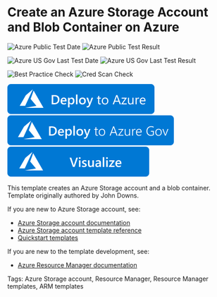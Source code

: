 # Create an Azure Storage Account and Blob Container on Azure
![Azure Public Test Date](https://azurequickstartsservice.blob.core.windows.net/badges/101-storage-blob-container/PublicLastTestDate.svg)
![Azure Public Test Result](https://azurequickstartsservice.blob.core.windows.net/badges/101-storage-blob-container/PublicDeployment.svg)

![Azure US Gov Last Test Date](https://azurequickstartsservice.blob.core.windows.net/badges/101-storage-blob-container/FairfaxLastTestDate.svg)
![Azure US Gov Last Test Result](https://azurequickstartsservice.blob.core.windows.net/badges/101-storage-blob-container/FairfaxDeployment.svg)

![Best Practice Check](https://azurequickstartsservice.blob.core.windows.net/badges/101-storage-blob-container/BestPracticeResult.svg)
![Cred Scan Check](https://azurequickstartsservice.blob.core.windows.net/badges/101-storage-blob-container/CredScanResult.svg)

[![Deploy To Azure](https://raw.githubusercontent.com/Azure/azure-quickstart-templates/master/1-CONTRIBUTION-GUIDE/images/deploytoazure.svg?sanitize=true)](https://portal.azure.com/#create/Microsoft.Template/uri/https%3A%2F%2Fraw.githubusercontent.com%2FAzure%2Fazure-quickstart-templates%2Fmaster%2F101-storage-blob-container%2Fazuredeploy.json)
[![Deploy To Azure US Gov](https://raw.githubusercontent.com/Azure/azure-quickstart-templates/master/1-CONTRIBUTION-GUIDE/images/deploytoazuregov.svg?sanitize=true)](https://portal.azure.us/#create/Microsoft.Template/uri/https%3A%2F%2Fraw.githubusercontent.com%2FAzure%2Fazure-quickstart-templates%2Fmaster%2F101-storage-blob-container%2Fazuredeploy.json)
[![Visualize](https://raw.githubusercontent.com/Azure/azure-quickstart-templates/master/1-CONTRIBUTION-GUIDE/images/visualizebutton.svg?sanitize=true)](http://armviz.io/#/?load=https%3A%2F%2Fraw.githubusercontent.com%2FAzure%2Fazure-quickstart-templates%2Fmaster%2F101-storage-blob-container%2Fazuredeploy.json)

This template creates an Azure Storage account and a blob container. Template originally authored by John Downs.

If you are new to Azure Storage account, see:

- [Azure Storage account documentation](http://azure.microsoft.com/documentation/articles/storage-create-storage-account/)
- [Azure Storage account template reference](https://docs.microsoft.com/azure/templates/microsoft.storage/allversions)
- [Quickstart templates](https://azure.microsoft.com/resources/templates/?resourceType=Microsoft.Storage&pageNumber=1&sort=Popular)

If you are new to the template development, see:

- [Azure Resource Manager documentation](https://docs.microsoft.com/en-us/azure/azure-resource-manager/)

Tags: Azure Storage account, Resource Manager, Resource Manager templates, ARM templates


